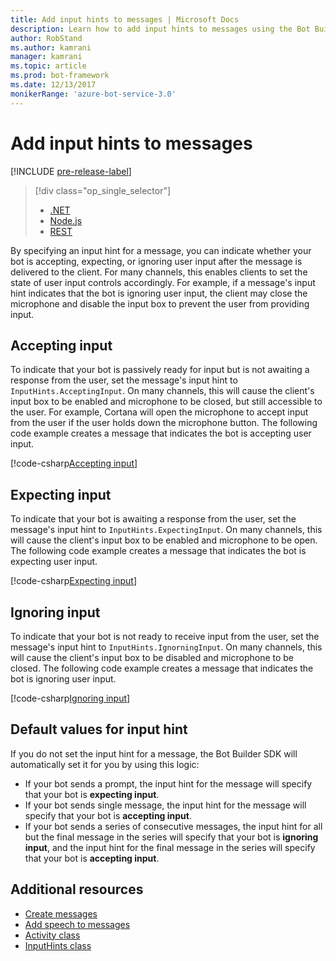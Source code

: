 ```yaml
---
title: Add input hints to messages | Microsoft Docs
description: Learn how to add input hints to messages using the Bot Builder SDK for .NET.
author: RobStand
ms.author: kamrani
manager: kamrani
ms.topic: article
ms.prod: bot-framework
ms.date: 12/13/2017
monikerRange: 'azure-bot-service-3.0'
---
```


# Add input hints to messages

[!INCLUDE [pre-release-label](../includes/pre-release-label-v3.md)]

> [!div class="op_single_selector"]
> - [.NET](../dotnet/bot-builder-dotnet-add-input-hints.md)
> - [Node.js](../nodejs/bot-builder-nodejs-send-input-hints.md)
> - [REST](../rest-api/bot-framework-rest-connector-add-input-hints.md)

By specifying an input hint for a message, you can indicate whether your bot is accepting, expecting, or ignoring user input after the message is delivered to the client. For many channels, this enables clients to set the state of user input controls accordingly. For example, if a message's input hint indicates that the bot is ignoring user input, the client may close the microphone and disable the input box to prevent the user from providing input.

## Accepting input

To indicate that your bot is passively ready for input but is not awaiting a response from the user, set the message's input hint to `InputHints.AcceptingInput`. On many channels, this will cause the client's input box to be enabled and microphone to be closed, but still accessible to the user. For example, Cortana will open the microphone to accept input from the user if the user holds down the microphone button. The following code example creates a message that indicates the bot is accepting user input.

[!code-csharp[Accepting input](../includes/code/dotnet-input-hints.cs#InputHintAcceptingInput)]

## Expecting input

To indicate that your bot is awaiting a response from the user, set the message's input hint to `InputHints.ExpectingInput`. On many channels, this will cause the client's input box to be enabled and microphone to be open. The following code example creates a message that indicates the bot is expecting user input.

[!code-csharp[Expecting input](../includes/code/dotnet-input-hints.cs#InputHintExpectingInput)]

## Ignoring input
 
To indicate that your bot is not ready to receive input from the user, set the message's input hint to `InputHints.IgnorningInput`. On many channels, this will cause the client's input box to be disabled and microphone to be closed. The following code example creates a message that indicates the bot is ignoring user input.

[!code-csharp[Ignoring input](../includes/code/dotnet-input-hints.cs#InputHintIgnoringInput)]

## Default values for input hint

If you do not set the input hint for a message, the Bot Builder SDK will automatically set it for you by using this logic: 

- If your bot sends a prompt, the input hint for the message will specify that your bot is **expecting input**.</li>
- If your bot sends single message, the input hint for the message will specify that your bot is **accepting input**.</li>
- If your bot sends a series of consecutive messages, the input hint for all but the final message in the series will specify that your bot is **ignoring input**, and the input hint for the final message in the series will specify that your bot is **accepting input**.

## Additional resources

- [Create messages](bot-builder-dotnet-create-messages.md)
- [Add speech to messages](bot-builder-dotnet-text-to-speech.md)
- <a href="https://docs.botframework.com/en-us/csharp/builder/sdkreference/dc/d2f/class_microsoft_1_1_bot_1_1_connector_1_1_activity.html" target="_blank">Activity class</a>
- <a href="/dotnet/api/microsoft.bot.connector.inputhints" target="_blank">InputHints class</a>
